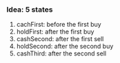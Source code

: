 ### Idea: 5 states
1. cachFirst: before the first buy
2. holdFirst: after the first buy
3. cashSecond: after the first sell
4. holdSecond: after the second buy
5. cashThird: after the second sell
